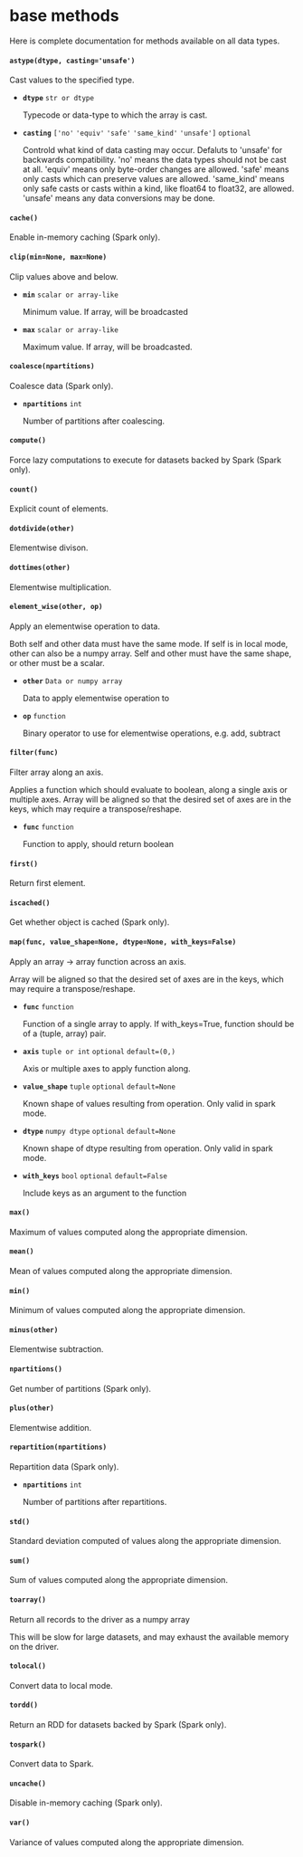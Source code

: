 # base methods

Here is complete documentation for methods available on all data types.

#### `astype(dtype, casting='unsafe')`

Cast values to the specified type.

- **`dtype`** `str or dtype`

   Typecode or data-type to which the array is cast.
- **`casting`** `['no'` `'equiv'` `'safe'` `'same_kind'` `'unsafe']` `optional`

   Controld what kind of data casting may occur. Defaluts to 'unsafe' for backwards compatibility.
'no' means the data types should not be cast at all.
'equiv' means only byte-order changes are allowed.
'safe' means only casts which can preserve values are allowed.
'same_kind' means only safe casts or casts within a kind, like float64 to float32, are allowed.
'unsafe' means any data conversions may be done.

#### `cache()`

Enable in-memory caching (Spark only).

#### `clip(min=None, max=None)`

Clip values above and below.

- **`min`** `scalar or array-like`

   Minimum value. If array, will be broadcasted

- **`max`** `scalar or array-like`

   Maximum value. If array, will be broadcasted.

#### `coalesce(npartitions)`

Coalesce data (Spark only).

- **`npartitions`** `int`

   Number of partitions after coalescing.

#### `compute()`

Force lazy computations to execute for datasets backed by Spark (Spark only).

#### `count()`

Explicit count of elements.

#### `dotdivide(other)`

Elementwise divison.

#### `dottimes(other)`

Elementwise multiplication.

#### `element_wise(other, op)`

Apply an elementwise operation to data.

Both self and other data must have the same mode.
If self is in local mode, other can also be a numpy array.
Self and other must have the same shape, or other must be a scalar.

- **`other`** `Data or numpy array`

   Data to apply elementwise operation to

- **`op`** `function`

   Binary operator to use for elementwise operations, e.g. add, subtract

#### `filter(func)`

Filter array along an axis.

Applies a function which should evaluate to boolean,
along a single axis or multiple axes. Array will be
aligned so that the desired set of axes are in the
keys, which may require a transpose/reshape.

- **`func`** `function`

   Function to apply, should return boolean

#### `first()`

Return first element.

#### `iscached()`

Get whether object is cached (Spark only).

#### `map(func, value_shape=None, dtype=None, with_keys=False)`

Apply an array -> array function across an axis.

Array will be aligned so that the desired set of axes
are in the keys, which may require a transpose/reshape.

- **`func`** `function`

   Function of a single array to apply. If with_keys=True,
function should be of a (tuple, array) pair.

- **`axis`** `tuple or int` `optional` `default=(0,)`

   Axis or multiple axes to apply function along.

- **`value_shape`** `tuple` `optional` `default=None`

   Known shape of values resulting from operation. Only
valid in spark mode.

- **`dtype`** `numpy dtype` `optional` `default=None`

   Known shape of dtype resulting from operation. Only
valid in spark mode.

- **`with_keys`** `bool` `optional` `default=False`

   Include keys as an argument to the function

#### `max()`

Maximum of values computed along the appropriate dimension.

#### `mean()`

Mean of values computed along the appropriate dimension.

#### `min()`

Minimum of values computed along the appropriate dimension.

#### `minus(other)`

Elementwise subtraction.

#### `npartitions()`

Get number of partitions (Spark only).

#### `plus(other)`

Elementwise addition.

#### `repartition(npartitions)`

Repartition data (Spark only).

- **`npartitions`** `int`

   Number of partitions after repartitions.

#### `std()`

Standard deviation computed of values along the appropriate dimension.

#### `sum()`

Sum of values computed along the appropriate dimension.

#### `toarray()`

Return all records to the driver as a numpy array

This will be slow for large datasets, and may exhaust the available memory on the driver.

#### `tolocal()`

Convert data to local mode.

#### `tordd()`

Return an RDD for datasets backed by Spark (Spark only).

#### `tospark()`

Convert data to Spark.

#### `uncache()`

Disable in-memory caching (Spark only).

#### `var()`

Variance of values computed along the appropriate dimension.
